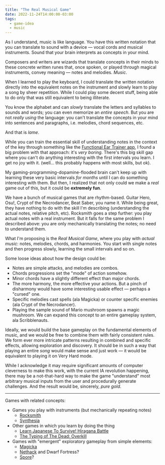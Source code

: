 ```yaml
---
title: "The Real Musical Game"
date: 2022-11-24T14:00:00-03:00
tags:
  - game-idea
  - music
---
```


As I understand, music is like language. You have this written notation that you
can translate to sound with a device —  vocal cords and musical instruments.
Sound that your brain interprets as concepts in your mind.

Composers and writers are wizards that translate concepts in their minds to
these concrete written runes that, once spoken, or played through magical
instruments, convey meaning —  notes and melodies. _Music_.

When I learned to play the keyboard, I could translate the written notation
directly into the equivalent notes on the instrument and slowly learn to play a
song by sheer repetition. While I could play some decent stuff, being able to do
only that was still equivalent to being illiterate.

You know the alphabet and can _slowly_ translate the letters and syllables to
sounds and words; you can even memorize an _entire speech_. But you are not
_really using_ the language: you can't translate the concepts in your mind into
sentences and paragraphs, i.e. melodies, chord sequences, etc.

And that is _lame_.

While you can train the essential skill of understanding notes in the context of
the key through something like the [Functional Ear Trainer
app](https://play.google.com/store/apps/details?id=com.kaizen9.fet.android), I
found a big problem with that approach: it's _very boring_. There's this big
skill gap where you can't do anything interesting with the first intervals you
learn. I get no joy with it. (well... this probably happens with most skills,
but ok).

My gaming-programming-dopamine-flooded brain can't keep up with learning these
very basic intervals _for months_ until I can do something interesting with
them. But then, I realized that not only could we make a _real_ game out of
this, but it could be __extremely fun__.

We have a bunch of musical games that are rhythm-based. Guitar Hero, Osu!, Crypt
of the Necrodancer, Beat Saber, you name it. While being great, they have
nothing to do with the skill I'm describing (understanding the actual notes,
relative pitch, etc). Rocksmith goes a step further: you play actual notes with
a real instrument. But it falls for the same problem I described above: you are
only mechanically translating the notes; no need to understand them.

What I'm proposing is the _Real Musical Game_, where you play with _actual
music_: notes, melodies, chords, and harmonies. You start with single
notes and then progress slowly, learning the small intervals and so on.

Some loose ideas about how the design could be:

- Notes are simple attacks, and melodies are combos.
- Chords progressions set the "mode" of action somehow.
- Minor chords have a slightly different effect than major chords.
- The more harmony, the more effective your actions. But a pinch of disharmony
  would have some interesting usable effect —  perhaps a "cursed" one.
- Specific melodies cast spells (ala Magicka) or counter specific enemies (ala
  Crypt of the Necrodancer).
- Playing the sample sound of Mario mushroom spawns a magic mushroom. We can
  expand this concept to an entire gameplay system, ala Scribblenauts.

Ideally, we would build the base gameplay on the fundamental elements of music,
and we would be free to combine them with fairly consistent rules. We form ever
more intricate patterns resulting in combined and specific effects, allowing
exploration and discovery. It should be in such a way that playing an entire
_song_ would make sense and just work — it would be equivalent to playing it on
Very Hard mode.

While I acknowledge it may require significant amounts of computer cleverness to
make this work, with the current IA revolution happening, there may be a
not-that-hard way to make the game "understand" most arbitrary musical inputs
from the user and procedurally generate challenges. And the result would be,
sincerely, _pure gold_.

---

Games with related concepts:

- Games you play with instruments (but mechanically repeating notes)
  - [Rocksmith](https://www.ubisoft.com/en-gb/game/rocksmith/plus)
  - [Synthesia](https://synthesiagame.com/)
- Other games in which you learn by doing the thing
  - [Learn Japanese To Survive! Hiragana
    Battle](https://store.steampowered.com/app/438270/Learn_Japanese_To_Survive_Hiragana_Battle/)
  - [The Typing of The Dead:
    Overkill](https://store.steampowered.com/app/246580/The_Typing_of_The_Dead_Overkill/)
- Games with "emergent" exploratory gameplay from simple elements:
  - [Magicka](https://store.steampowered.com/app/42910/Magicka/)
  - [Nethack](https://www.youtube.com/watch?v=SjuTyJlgLJ8) and Dwarf Fortress?
  - [Spore](https://store.steampowered.com/app/17390/SPORE/)?

